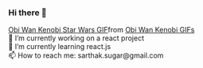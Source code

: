 ### Hi there 👋
<div class="tenor-gif-embed" data-postid="16358959" data-share-method="host" data-aspect-ratio="2.07792" data-width="100%"><a href="https://tenor.com/view/obi-wan-kenobi-star-wars-hello-there-ewan-mcgregor-gif-16358959">Obi Wan Kenobi Star Wars GIF</a>from <a href="https://tenor.com/search/obi+wan+kenobi-gifs">Obi Wan Kenobi GIFs</a></div> <script type="text/javascript" async src="https://tenor.com/embed.js"></script>
🔭 I’m currently working on a react project <br>
🌱 I’m currently learning react.js <br>
📫 How to reach me: sarthak.sugar@gmail.com

<!--
**sugarmse/sugarmse** is a ✨ _special_ ✨ repository because its `README.md` (this file) appears on your GitHub profile.

Here are some ideas to get you started:

- 🔭 I’m currently working on ...
- 🌱 I’m currently learning ...react.js
- 👯 I’m looking to collaborate on ...
- 🤔 I’m looking for help with ...
- 💬 Ask me about ...
- 📫 How to reach me: ...sarthak.sugar@gmail.com
- 😄 Pronouns: ...he/him
- ⚡ Fun fact: ...
-->
